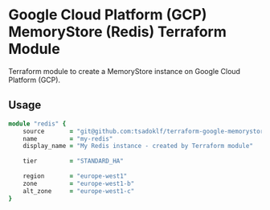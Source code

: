 # Google Cloud Platform (GCP) MemoryStore (Redis) Terraform Module
Terraform module to create a MemoryStore instance on Google Cloud Platform (GCP).

## Usage

```ruby
module "redis" {
    source       = "git@github.com:tsadoklf/terraform-google-memorystore-redis.git?ref=master"
    name         = "my-redis"
    display_name = "My Redis instance - created by Terraform module"
    
    tier         = "STANDARD_HA"
    
    region       = "europe-west1"
    zone         = "europe-west1-b"
    alt_zone     = "europe-west1-c"
}
```
